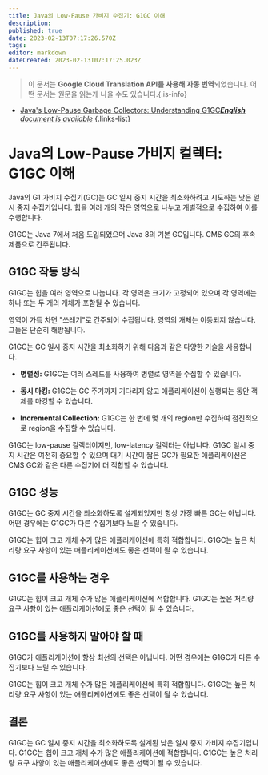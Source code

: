 ```yaml
---
title: Java의 Low-Pause 가비지 수집기: G1GC 이해
description: 
published: true
date: 2023-02-13T07:17:26.570Z
tags: 
editor: markdown
dateCreated: 2023-02-13T07:17:25.023Z
---
```


> 이 문서는 **Google Cloud Translation API를 사용해 자동 번역**되었습니다.
어떤 문서는 원문을 읽는게 나을 수도 있습니다.{.is-info}



- [Java's Low-Pause Garbage Collectors: Understanding G1GC***English** document is available*](/en/Knowledge-base/Java/java-s-low-pause-garbage-collectors-understanding-g1gc)
{.links-list}


# Java의 Low-Pause 가비지 컬렉터: G1GC 이해

Java의 G1 가비지 수집기(GC)는 GC 일시 중지 시간을 최소화하려고 시도하는 낮은 일시 중지 수집기입니다. 힙을 여러 개의 작은 영역으로 나누고 개별적으로 수집하여 이를 수행합니다.

G1GC는 Java 7에서 처음 도입되었으며 Java 8의 기본 GC입니다. CMS GC의 후속 제품으로 간주됩니다.

## G1GC 작동 방식

G1GC는 힙을 여러 영역으로 나눕니다. 각 영역은 크기가 고정되어 있으며 각 영역에는 하나 또는 두 개의 개체가 포함될 수 있습니다.

영역이 가득 차면 "쓰레기"로 간주되어 수집됩니다. 영역의 개체는 이동되지 않습니다. 그들은 단순히 해방됩니다.

G1GC는 GC 일시 중지 시간을 최소화하기 위해 다음과 같은 다양한 기술을 사용합니다.

- **병렬성:** G1GC는 여러 스레드를 사용하여 병렬로 영역을 수집할 수 있습니다.

- **동시 마킹:** G1GC는 GC 주기까지 기다리지 않고 애플리케이션이 실행되는 동안 객체를 마킹할 수 있습니다.

- **Incremental Collection:** G1GC는 한 번에 몇 개의 region만 수집하여 점진적으로 region을 수집할 수 있습니다.

G1GC는 low-pause 컬렉터이지만, low-latency 컬렉터는 아닙니다. G1GC 일시 중지 시간은 여전히 중요할 수 있으며 대기 시간이 짧은 GC가 필요한 애플리케이션은 CMS GC와 같은 다른 수집기에 더 적합할 수 있습니다.

## G1GC 성능

G1GC는 GC 중지 시간을 최소화하도록 설계되었지만 항상 가장 빠른 GC는 아닙니다. 어떤 경우에는 G1GC가 다른 수집기보다 느릴 수 있습니다.

G1GC는 힙이 크고 개체 수가 많은 애플리케이션에 특히 적합합니다. G1GC는 높은 처리량 요구 사항이 있는 애플리케이션에도 좋은 선택이 될 수 있습니다.

## G1GC를 사용하는 경우

G1GC는 힙이 크고 개체 수가 많은 애플리케이션에 적합합니다. G1GC는 높은 처리량 요구 사항이 있는 애플리케이션에도 좋은 선택이 될 수 있습니다.

## G1GC를 사용하지 말아야 할 때

G1GC가 애플리케이션에 항상 최선의 선택은 아닙니다. 어떤 경우에는 G1GC가 다른 수집기보다 느릴 수 있습니다.

G1GC는 힙이 크고 개체 수가 많은 애플리케이션에 특히 적합합니다. G1GC는 높은 처리량 요구 사항이 있는 애플리케이션에도 좋은 선택이 될 수 있습니다.

## 결론

G1GC는 GC 일시 중지 시간을 최소화하도록 설계된 낮은 일시 중지 가비지 수집기입니다. G1GC는 힙이 크고 개체 수가 많은 애플리케이션에 적합합니다. G1GC는 높은 처리량 요구 사항이 있는 애플리케이션에도 좋은 선택이 될 수 있습니다.
